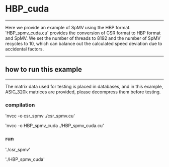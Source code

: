 # HBP_cuda

-----

Here we provide an example of SpMV using the HBP format.
'HBP_spmv_cuda.cu' provides the conversion of CSR format to HBP format and SpMV. We set the number of threads to 8192 and the number of SpMV recycles to 10, which can balance out the calculated speed deviation due to accidental factors.

-----

## how to run this example

-----

The matrix data used for testing is placed in databases, and in this example, ASIC_320k matrices are provided, please decompress them before testing.

### compilation

'nvcc -o csr_spmv ./csr_spmv.cu'

'nvcc -o HBP_spmv_cuda ./HBP_spmv_cuda.cu'

### run

'./csr_spmv'

'./HBP_spmv_cuda'
